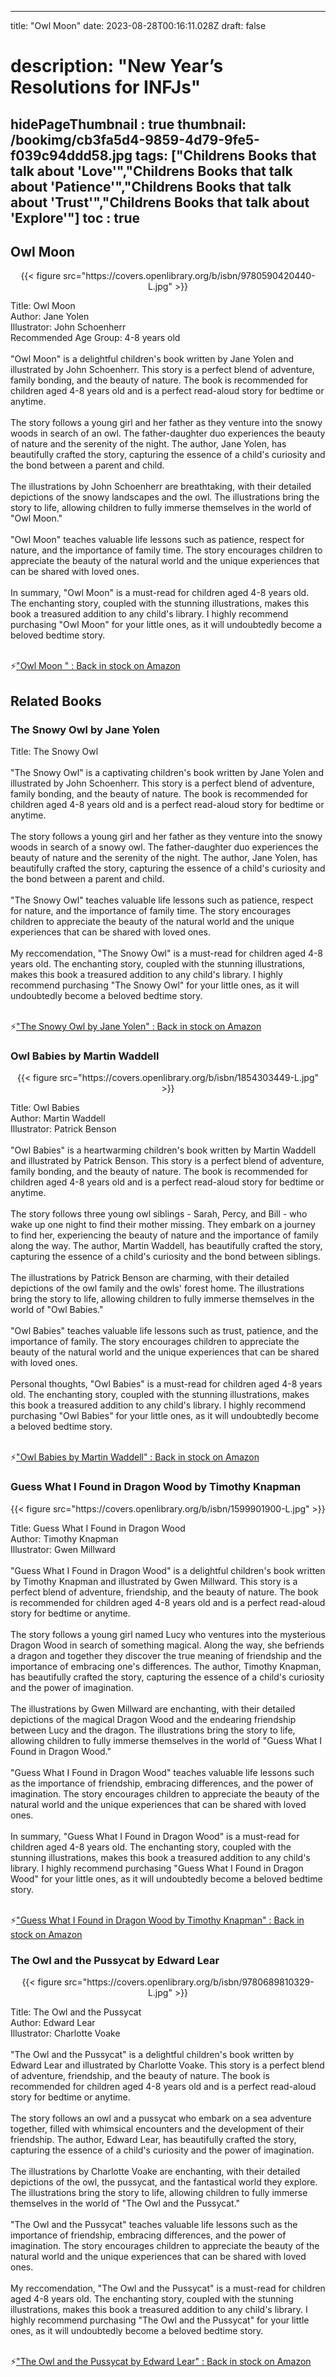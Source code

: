 
---
title: "Owl Moon"
date: 2023-08-28T00:16:11.028Z
draft: false
# description: "New Year’s Resolutions for INFJs"
hidePageThumbnail : true
thumbnail: /bookimg/cb3fa5d4-9859-4d79-9fe5-f039c94ddd58.jpg
tags: ["Childrens Books that talk about 'Love'","Childrens Books that talk about 'Patience'","Childrens Books that talk about 'Trust'","Childrens Books that talk about 'Explore'"]
toc : true
---
## Owl Moon 

<center>
{{< figure src="https://covers.openlibrary.org/b/isbn/9780590420440-L.jpg" >}}
</center>

Title: Owl Moon</br>
Author: Jane Yolen</br>
Illustrator: John Schoenherr</br>
Recommended Age Group: 4-8 years old</br></br>
"Owl Moon" is a delightful children's book written by Jane Yolen and illustrated by John Schoenherr. This story is a perfect blend of adventure, family bonding, and the beauty of nature. The book is recommended for children aged 4-8 years old and is a perfect read-aloud story for bedtime or anytime.</br></br>
The story follows a young girl and her father as they venture into the snowy woods in search of an owl. The father-daughter duo experiences the beauty of nature and the serenity of the night. The author, Jane Yolen, has beautifully crafted the story, capturing the essence of a child's curiosity and the bond between a parent and child.</br></br>
The illustrations by John Schoenherr are breathtaking, with their detailed depictions of the snowy landscapes and the owl. The illustrations bring the story to life, allowing children to fully immerse themselves in the world of "Owl Moon."</br></br>
"Owl Moon" teaches valuable life lessons such as patience, respect for nature, and the importance of family time. The story encourages children to appreciate the beauty of the natural world and the unique experiences that can be shared with loved ones.</br></br>
In summary, "Owl Moon" is a must-read for children aged 4-8 years old. The enchanting story, coupled with the stunning illustrations, makes this book a treasured addition to any child's library. I highly recommend purchasing "Owl Moon" for your little ones, as it will undoubtedly become a beloved bedtime story.</br></br>

<p>⚡<a id="aflink" href="https://www.amazon.com/gp/search?ie=UTF8&tag=klayu00-20&linkCode=ur2&linkId=6639bed89a8ad8dd2705e40644eb43d3&camp=1789&creative=9325&index=books&keywords=Owl Moon " class="one" target="_blank" title='"Owl Moon " : Back in stock on Amazon'>"Owl Moon " : Back in stock on Amazon</a></p>

## Related Books
### The Snowy Owl by Jane Yolen
Title: The Snowy Owl</br></br>
"The Snowy Owl" is a captivating children's book written by Jane Yolen and illustrated by John Schoenherr. This story is a perfect blend of adventure, family bonding, and the beauty of nature. The book is recommended for children aged 4-8 years old and is a perfect read-aloud story for bedtime or anytime.</br></br>
The story follows a young girl and her father as they venture into the snowy woods in search of a snowy owl. The father-daughter duo experiences the beauty of nature and the serenity of the night. The author, Jane Yolen, has beautifully crafted the story, capturing the essence of a child's curiosity and the bond between a parent and child.</br></br>
"The Snowy Owl" teaches valuable life lessons such as patience, respect for nature, and the importance of family time. The story encourages children to appreciate the beauty of the natural world and the unique experiences that can be shared with loved ones.</br></br>
My reccomendation, "The Snowy Owl" is a must-read for children aged 4-8 years old. The enchanting story, coupled with the stunning illustrations, makes this book a treasured addition to any child's library. I highly recommend purchasing "The Snowy Owl" for your little ones, as it will undoubtedly become a beloved bedtime story.</br></br>

<p>⚡<a id="aflink" href="https://www.amazon.com/gp/search?ie=UTF8&tag=klayu00-20&linkCode=ur2&linkId=6639bed89a8ad8dd2705e40644eb43d3&camp=1789&creative=9325&index=books&keywords=The Snowy Owl by Jane Yolen" class="one" target="_blank" title='"The Snowy Owl by Jane Yolen" : Back in stock on Amazon'>"The Snowy Owl by Jane Yolen" : Back in stock on Amazon</a></p>

### Owl Babies by Martin Waddell
<center>
{{< figure src="https://covers.openlibrary.org/b/isbn/1854303449-L.jpg" >}}
</center>

Title: Owl Babies</br>
Author: Martin Waddell</br>
Illustrator: Patrick Benson</br></br>
"Owl Babies" is a heartwarming children's book written by Martin Waddell and illustrated by Patrick Benson. This story is a perfect blend of adventure, family bonding, and the beauty of nature. The book is recommended for children aged 4-8 years old and is a perfect read-aloud story for bedtime or anytime.</br></br>
The story follows three young owl siblings - Sarah, Percy, and Bill - who wake up one night to find their mother missing. They embark on a journey to find her, experiencing the beauty of nature and the importance of family along the way. The author, Martin Waddell, has beautifully crafted the story, capturing the essence of a child's curiosity and the bond between siblings.</br></br>
The illustrations by Patrick Benson are charming, with their detailed depictions of the owl family and the owls' forest home. The illustrations bring the story to life, allowing children to fully immerse themselves in the world of "Owl Babies."</br></br>
"Owl Babies" teaches valuable life lessons such as trust, patience, and the importance of family. The story encourages children to appreciate the beauty of the natural world and the unique experiences that can be shared with loved ones.</br></br>
Personal thoughts, "Owl Babies" is a must-read for children aged 4-8 years old. The enchanting story, coupled with the stunning illustrations, makes this book a treasured addition to any child's library. I highly recommend purchasing "Owl Babies" for your little ones, as it will undoubtedly become a beloved bedtime story.</br></br>

<p>⚡<a id="aflink" href="https://www.amazon.com/gp/search?ie=UTF8&tag=klayu00-20&linkCode=ur2&linkId=6639bed89a8ad8dd2705e40644eb43d3&camp=1789&creative=9325&index=books&keywords=Owl Babies by Martin Waddell" class="one" target="_blank" title='"Owl Babies by Martin Waddell" : Back in stock on Amazon'>"Owl Babies by Martin Waddell" : Back in stock on Amazon</a></p>

### Guess What I Found in Dragon Wood by Timothy Knapman
<center>
{{< figure src="https://covers.openlibrary.org/b/isbn/1599901900-L.jpg" >}}
</center>

Title: Guess What I Found in Dragon Wood</br>
Author: Timothy Knapman</br>
Illustrator: Gwen Millward</br></br>
"Guess What I Found in Dragon Wood" is a delightful children's book written by Timothy Knapman and illustrated by Gwen Millward. This story is a perfect blend of adventure, friendship, and the beauty of nature. The book is recommended for children aged 4-8 years old and is a perfect read-aloud story for bedtime or anytime.</br></br>
The story follows a young girl named Lucy who ventures into the mysterious Dragon Wood in search of something magical. Along the way, she befriends a dragon and together they discover the true meaning of friendship and the importance of embracing one's differences. The author, Timothy Knapman, has beautifully crafted the story, capturing the essence of a child's curiosity and the power of imagination.</br></br>
The illustrations by Gwen Millward are enchanting, with their detailed depictions of the magical Dragon Wood and the endearing friendship between Lucy and the dragon. The illustrations bring the story to life, allowing children to fully immerse themselves in the world of "Guess What I Found in Dragon Wood."</br></br>
"Guess What I Found in Dragon Wood" teaches valuable life lessons such as the importance of friendship, embracing differences, and the power of imagination. The story encourages children to appreciate the beauty of the natural world and the unique experiences that can be shared with loved ones.</br></br>
In summary, "Guess What I Found in Dragon Wood" is a must-read for children aged 4-8 years old. The enchanting story, coupled with the stunning illustrations, makes this book a treasured addition to any child's library. I highly recommend purchasing "Guess What I Found in Dragon Wood" for your little ones, as it will undoubtedly become a beloved bedtime story.</br></br>

<p>⚡<a id="aflink" href="https://www.amazon.com/gp/search?ie=UTF8&tag=klayu00-20&linkCode=ur2&linkId=6639bed89a8ad8dd2705e40644eb43d3&camp=1789&creative=9325&index=books&keywords=Guess What I Found in Dragon Wood by Timothy Knapman" class="one" target="_blank" title='"Guess What I Found in Dragon Wood by Timothy Knapman" : Back in stock on Amazon'>"Guess What I Found in Dragon Wood by Timothy Knapman" : Back in stock on Amazon</a></p>

### The Owl and the Pussycat by Edward Lear
<center>
{{< figure src="https://covers.openlibrary.org/b/isbn/9780689810329-L.jpg" >}}
</center>

Title: The Owl and the Pussycat</br>
Author: Edward Lear</br>
Illustrator: Charlotte Voake</br></br>
"The Owl and the Pussycat" is a delightful children's book written by Edward Lear and illustrated by Charlotte Voake. This story is a perfect blend of adventure, friendship, and the beauty of nature. The book is recommended for children aged 4-8 years old and is a perfect read-aloud story for bedtime or anytime.</br></br>
The story follows an owl and a pussycat who embark on a sea adventure together, filled with whimsical encounters and the development of their friendship. The author, Edward Lear, has beautifully crafted the story, capturing the essence of a child's curiosity and the power of imagination.</br></br>
The illustrations by Charlotte Voake are enchanting, with their detailed depictions of the owl, the pussycat, and the fantastical world they explore. The illustrations bring the story to life, allowing children to fully immerse themselves in the world of "The Owl and the Pussycat."</br></br>
"The Owl and the Pussycat" teaches valuable life lessons such as the importance of friendship, embracing differences, and the power of imagination. The story encourages children to appreciate the beauty of the natural world and the unique experiences that can be shared with loved ones.</br></br>
My reccomendation, "The Owl and the Pussycat" is a must-read for children aged 4-8 years old. The enchanting story, coupled with the stunning illustrations, makes this book a treasured addition to any child's library. I highly recommend purchasing "The Owl and the Pussycat" for your little ones, as it will undoubtedly become a beloved bedtime story.</br></br>

<p>⚡<a id="aflink" href="https://www.amazon.com/gp/search?ie=UTF8&tag=klayu00-20&linkCode=ur2&linkId=6639bed89a8ad8dd2705e40644eb43d3&camp=1789&creative=9325&index=books&keywords=The Owl and the Pussycat by Edward Lear" class="one" target="_blank" title='"The Owl and the Pussycat by Edward Lear" : Back in stock on Amazon'>"The Owl and the Pussycat by Edward Lear" : Back in stock on Amazon</a></p>
